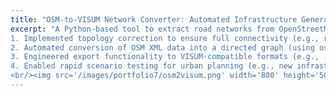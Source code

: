 ```yaml
---
title: "OSM-to-VISUM Network Converter: Automated Infrastructure Generation for Transport Planning"
excerpt: "A Python-based tool to extract road networks from OpenStreetMap (OSM) for any user-defined geographic area:<br/>
1. Implemented topology correction to ensure full connectivity (e.g., resolving dead-ends, enforcing node-link relationships);<br/>
2. Automated conversion of OSM XML data into a directed graph (using osmnx/networkx), preserving attributes (e.g., road types, speed limits), applied network simplification to merge redundant nodes while maintaining critical intersections;<br/>
3. Engineered export functionality to VISUM-compatible formats (e.g., .net or .ver files) with correct link-node topology for traffic assignment. Validated outputs by importing into VISUM for microsimulation (e.g., PTV Vissim) and macroscopic modeling;<br/>
4. Enabled rapid scenario testing for urban planning (e.g., new infrastructure impact studies). Reduced manual network-building time from days to minutes.;<br/>
<br/><img src='/images/portfolio7/osm2visum.png' width='800' height='500'>"
---
```



